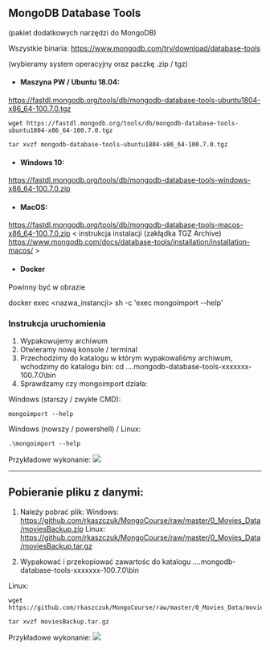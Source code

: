 ## MongoDB Database Tools
(pakiet dodatkowych narzędzi do MongoDB)


Wszystkie binaria:
https://www.mongodb.com/try/download/database-tools

(wybieramy system operacyjny oraz paczkę .zip / tgz)

- #### Maszyna PW / Ubuntu 18.04:

https://fastdl.mongodb.org/tools/db/mongodb-database-tools-ubuntu1804-x86_64-100.7.0.tgz
```
wget https://fastdl.mongodb.org/tools/db/mongodb-database-tools-ubuntu1804-x86_64-100.7.0.tgz

tar xvzf mongodb-database-tools-ubuntu1804-x86_64-100.7.0.tgz
```

- #### Windows 10:
https://fastdl.mongodb.org/tools/db/mongodb-database-tools-windows-x86_64-100.7.0.zip

- #### MacOS:
https://fastdl.mongodb.org/tools/db/mongodb-database-tools-macos-x86_64-100.7.0.zip
	< instrukcja instalacji (zakłądka TGZ Archive)
	https://www.mongodb.com/docs/database-tools/installation/installation-macos/ >

- #### Docker
Powinny być w obrazie

docker exec <nazwa_instancji> sh -c 'exec mongoimport --help'

### Instrukcja uruchomienia

1. Wypakowujemy archiwum
2. Otwieramy nową konsole / terminal
3. Przechodzimy do katalogu w którym wypakowaliśmy archiwum, wchodzimy do katalogu bin:
cd ....mongodb-database-tools-xxxxxxx-100.7.0\bin
4. Sprawdzamy czy mongoimport działa:

Windows (starszy / zwykłe CMD):
```
mongoimport --help
```
Windows (nowszy / powershell) / Linux:
```
.\mongoimport --help
```
Przykładowe wykonanie:
![](https://i.imgur.com/Z6G0AzI.png)

------------------------------------
## Pobieranie pliku z danymi:

1. Należy pobrać plik:
Windows:
https://github.com/rkaszczuk/MongoCourse/raw/master/0_Movies_Data/moviesBackup.zip
Linux:
https://github.com/rkaszczuk/MongoCourse/raw/master/0_Movies_Data/moviesBackup.tar.gz

2. Wypakować i przekopiować zawartośc do katalogu ....mongodb-database-tools-xxxxxxx-100.7.0\bin

Linux:
```
wget https://github.com/rkaszczuk/MongoCourse/raw/master/0_Movies_Data/moviesBackup.tar.gz

tar xvzf moviesBackup.tar.gz
```

Przykładowe wykonanie:
![](https://i.imgur.com/sshXCSh.png)
